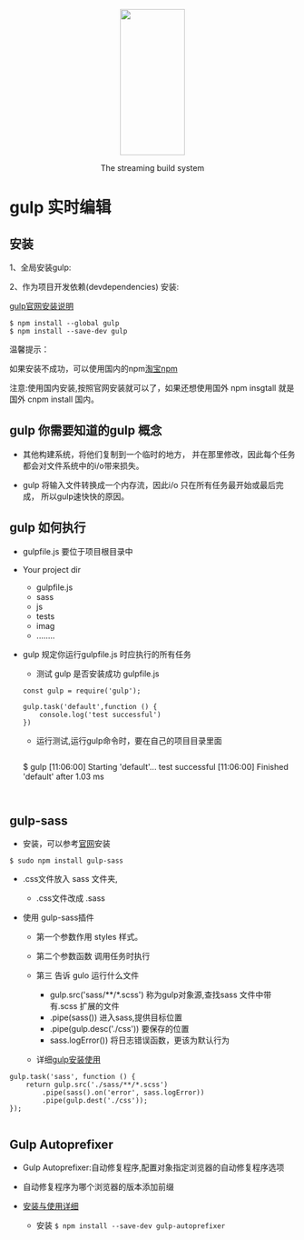<p align="center">
  <a href="https://gulpjs.com">
    <img height="257" width="114" src="https://raw.githubusercontent.com/gulpjs/artwork/master/gulp-2x.png">
  </a>
  <p align="center">The streaming build system</p>
</p>

# gulp  实时编辑

## 安装

1、全局安装gulp:

2、作为项目开发依赖(devdependencies) 安装:

[gulp官网安装说明](https://gulpjs.com/docs/en/getting-started/quick-start)

```
$ npm install --global gulp 
$ npm install --save-dev gulp
```

温馨提示：

如果安装不成功，可以使用国内的npm[淘宝npm](https://npm.taobao.org)

注意:使用国内安装,按照官网安装就可以了，如果还想使用国外 npm insgtall 就是国外
cnpm install 国内。

## gulp 你需要知道的gulp 概念
   
   * 其他构建系统，将他们复制到一个临时的地方，
   并在那里修改，因此每个任务都会对文件系统中的i/o带来损失。
   
   * gulp 将输入文件转换成一个内存流，因此i/o 只在所有任务最开始或最后完成，
   所以gulp速快快的原因。
   

## gulp 如何执行

   * gulpfile.js 要位于项目根目录中
   * Your project dir
     * gulpfile.js
     * sass
     * js
     * tests
     * imag
     * ........ 
   

   * gulp 规定你运行gulpfile.js 时应执行的所有任务

      * 测试 gulp 是否安装成功 gulpfile.js
     ```
     const gulp = require('gulp');
     
     gulp.task('default',function () {
         console.log('test successful')
     })
     ```
     * 运行测试,运行gulp命令时，要在自己的项目目录里面
     
        ``` 
      $ gulp 
        [11:06:00] Starting 'default'...
         test successful
        [11:06:00] Finished 'default' after 1.03 ms
        ```


##  gulp-sass

* 安装，可以参考[官网](hhttps://sass-lang.com/install)安装

```
$ sudo npm install gulp-sass 

```

* .css文件放入 sass 文件夹,

  * .css文件改成 .sass


* 使用 gulp-sass插件 
  * 第一个参数作用 styles 样式。
  * 第二个参数函数 调用任务时执行
  * 第三 告诉 gulo 运行什么文件
      * gulp.src('sass/**/*.scss') 称为gulp对象源,查找sass 文件中带有.scss 扩展的文件
      * .pipe(sass()) 进入sass,提供目标位置
      * .pipe(gulp.desc('./css')) 要保存的位置
      * sass.logError()) 将日志错误函数，更该为默认行为
   
  * 详细[gulp安装使用](https://www.npmjs.com/package/gulp-sass)
  
```
gulp.task('sass', function () {
    return gulp.src('./sass/**/*.scss')
        .pipe(sass().on('error', sass.logError))
        .pipe(gulp.dest('./css'));
});


```
## Gulp Autoprefixer

* Gulp Autoprefixer:自动修复程序,配置对象指定浏览器的自动修复程序选项

* 自动修复程序为哪个浏览器的版本添加前缀

* [安装与使用详细](https://www.npmjs.com/package/gulp-autoprefixer)
    * 安装
    ``` $ npm install --save-dev gulp-autoprefixer ```

   